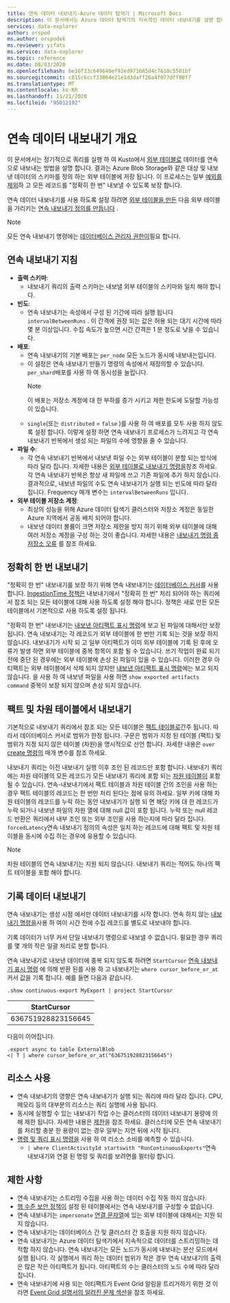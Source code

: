 ```yaml
---
title: 연속 데이터 내보내기-Azure 데이터 탐색기 | Microsoft Docs
description: 이 문서에서는 Azure 데이터 탐색기의 지속적인 데이터 내보내기를 설명 합니다.
services: data-explorer
author: orspod
ms.author: orspodek
ms.reviewer: yifats
ms.service: data-explorer
ms.topic: reference
ms.date: 08/03/2020
ms.openlocfilehash: be16f33c649640ef92ed971665d4c7610c5501bf
ms.sourcegitcommit: c815c6ccf33864e21e1d3daff26a4f077dff88f7
ms.translationtype: MT
ms.contentlocale: ko-KR
ms.lasthandoff: 11/21/2020
ms.locfileid: "95012192"
---
```

# <a name="continuous-data-export-overview"></a>연속 데이터 내보내기 개요

이 문서에서는 정기적으로 쿼리를 실행 하 여 Kusto에서 [외부 테이블로](../external-table-commands.md) 데이터를 연속으로 내보내는 방법을 설명 합니다. 결과는 Azure Blob Storage와 같은 대상 및 내보낸 데이터의 스키마를 정의 하는 외부 테이블에 저장 됩니다. 이 프로세스는 일부 [예외를 제외](#exactly-once-export)하 고 모든 레코드를 "정확히 한 번" 내보낼 수 있도록 보장 합니다. 

연속 데이터 내보내기를 사용 하도록 설정 하려면 [외부 테이블을 만든](../external-tables-azurestorage-azuredatalake.md#create-or-alter-external-table) 다음 외부 테이블을 가리키는 [연속 내보내기 정의를 만듭니다](create-alter-continuous.md) . 

> [!NOTE]
> 모든 연속 내보내기 명령에는 [데이터베이스 관리자 권한이](../access-control/role-based-authorization.md)필요 합니다.

## <a name="continuous-export-guidelines"></a>연속 내보내기 지침

* **출력 스키마**:
  * 내보내기 쿼리의 출력 스키마는 내보낼 외부 테이블의 스키마와 일치 해야 합니다. 
* **빈도**:
  * 연속 내보내기는 속성에서 구성 된 기간에 따라 실행 됩니다 `intervalBetweenRuns` . 이 간격에 권장 되는 값은 허용 되는 대기 시간에 따라 몇 분 이상입니다. 수집 속도가 높으면 시간 간격은 1 분 정도로 낮을 수 있습니다.
* **배포**:
  * 연속 내보내기의 기본 배포는 `per_node` 모든 노드가 동시에 내보내는입니다. 
  * 이 설정은 연속 내보내기 만들기 명령의 속성에서 재정의할 수 있습니다. `per_shard`배포를 사용 하 여 동시성을 늘립니다.
    > [!NOTE]
    > 이 배포는 저장소 계정에 대 한 부하를 증가 시키고 제한 한도에 도달할 가능성이 있습니다. 
  * `single`(또는 `distributed` = `false` )를 사용 하 여 배포를 모두 사용 하지 않도록 설정 합니다. 이렇게 설정 하면 연속 내보내기 프로세스가 느려지고 각 연속 내보내기 반복에서 생성 되는 파일의 수에 영향을 줄 수 있습니다. 
* **파일 수**:
  * 각 연속 내보내기 반복에서 내보낸 파일 수는 외부 테이블이 분할 되는 방식에 따라 달라 집니다. 자세한 내용은 [외부 테이블로 내보내기 명령을](export-data-to-an-external-table.md#number-of-files)참조 하세요. 각 연속 내보내기 반복은 항상 새 파일에 쓰고 기존 파일에 추가 하지 않습니다. 결과적으로, 내보낸 파일의 수도 연속 내보내기가 실행 되는 빈도에 따라 달라 집니다. Frequency 매개 변수는 `intervalBetweenRuns` 입니다.
* **외부 테이블 저장소 계정**:
  * 최상의 성능을 위해 Azure 데이터 탐색기 클러스터와 저장소 계정은 동일한 Azure 지역에서 공동 배치 되어야 합니다.
  * 내보낸 데이터 볼륨이 크면 저장소 제한을 방지 하기 위해 외부 테이블에 대해 여러 저장소 계정을 구성 하는 것이 좋습니다. 자세한 내용은 [내보내기 명령 중 저장소 오류](export-data-to-storage.md#failures-during-export-commands) 를 참조 하세요.

## <a name="exactly-once-export"></a>정확히 한 번 내보내기

"정확히 한 번" 내보내기를 보장 하기 위해 연속 내보내기는 [데이터베이스 커서](../databasecursor.md)를 사용 합니다. [IngestionTime 정책은](../ingestiontime-policy.md) 내보내기에서 "정확히 한 번" 처리 되어야 하는 쿼리에서 참조 되는 모든 테이블에 대해 사용 하도록 설정 해야 합니다. 정책은 새로 만든 모든 테이블에서 기본적으로 사용 하도록 설정 됩니다.

"정확히 한 번" 내보내기는 [내보낸 아티팩트 표시 명령](show-continuous-artifacts.md)에 보고 된 파일에 대해서만 보장 됩니다. 연속 내보내기는 각 레코드가 외부 테이블에 한 번만 기록 되는 것을 보장 하지 않습니다. 내보내기가 시작 되 고 일부 아티팩트가 이미 외부 테이블에 기록 된 후에 오류가 발생 하면 외부 테이블에 중복 항목이 포함 될 수 있습니다. 쓰기 작업이 완료 되기 전에 중단 된 경우에는 외부 테이블에 손상 된 파일이 있을 수 있습니다. 이러한 경우 아티팩트는 외부 테이블에서 삭제 되지 않지만 [내보낸 아티팩트 표시 명령](show-continuous-artifacts.md)에는 보고 되지 않습니다. 을 사용 하 여 내보낸 파일을 사용 하면 `show exported artifacts command` 중복이 보장 되지 않으며 손상 되지 않습니다.

## <a name="export-from-fact-and-dimension-tables"></a>팩트 및 차원 테이블에서 내보내기

기본적으로 내보내기 쿼리에서 참조 되는 모든 테이블은 [팩트 테이블로](../../concepts/fact-and-dimension-tables.md)간주 됩니다. 따라서 데이터베이스 커서로 범위가 한정 됩니다. 구문은 범위가 지정 된 테이블 (팩트) 및 범위가 지정 되지 않은 테이블 (차원)을 명시적으로 선언 합니다. 자세한 내용은 `over` [create 명령의](create-alter-continuous.md) 매개 변수를 참조 하세요.

내보내기 쿼리는 이전 내보내기 실행 이후 조인 된 레코드만 포함 합니다. 내보내기 쿼리에는 차원 테이블의 모든 레코드가 모든 내보내기 쿼리에 포함 되는 [차원 테이블이](../../concepts/fact-and-dimension-tables.md) 포함 될 수 있습니다. 연속-내보내기에서 팩트 테이블과 차원 테이블 간의 조인을 사용 하는 경우 팩트 테이블의 레코드는 한 번만 처리 된다는 점에 유의 하세요. 일부 키에 대해 차원 테이블의 레코드를 누락 하는 동안 내보내기가 실행 되 면 해당 키에 대 한 레코드가 누락 되거나 내보낸 파일의 차원 열에 대해 null 값이 포함 됩니다. 누락 또는 null 레코드 반환은 쿼리에서 내부 조인 또는 외부 조인을 사용 하는지에 따라 달라 집니다. `forcedLatency`연속 내보내기 정의의 속성은 일치 하는 레코드에 대해 팩트 및 차원 테이블을 동시에 수집 하는 경우에 유용할 수 있습니다.

> [!NOTE]
> 차원 테이블의 연속 내보내기는 지원 되지 않습니다. 내보내기 쿼리는 적어도 하나의 팩트 테이블을 포함 해야 합니다.

## <a name="exporting-historical-data"></a>기록 데이터 내보내기

연속 내보내기는 생성 시점 에서만 데이터 내보내기를 시작 합니다. 연속 하지 않는 [내보내기 명령을](export-data-to-an-external-table.md)사용 하 여이 시간 전에 수집 레코드를 별도로 내보내야 합니다. 

기록 데이터가 너무 커서 단일 내보내기 명령으로 내보낼 수 없습니다. 필요한 경우 쿼리를 몇 개의 작은 일괄 처리로 분할 합니다. 

연속 내보내기로 내보낸 데이터에 중복 되지 않도록 하려면 `StartCursor` [연속 내보내기 표시 명령](show-continuous-export.md) 에 의해 반환 된를 사용 하 고 내보내기는 `where cursor_before_or_at` 커서 값을 기록 합니다. 예를 들면 다음과 같습니다.

```kusto
.show continuous-export MyExport | project StartCursor
```

| StartCursor        |
|--------------------|
| 636751928823156645 |

다음이 이어집니다. 

```kusto
.export async to table ExternalBlob
<| T | where cursor_before_or_at("636751928823156645")
```

## <a name="resource-consumption"></a>리소스 사용

* 연속 내보내기의 영향은 연속 내보내기가 실행 되는 쿼리에 따라 달라 집니다. CPU, 메모리 등의 대부분의 리소스는 쿼리 실행에 사용 됩니다. 
* 동시에 실행할 수 있는 내보내기 작업 수는 클러스터의 데이터 내보내기 용량에 의해 제한 됩니다. 자세한 내용은 [제한](../../management/capacitypolicy.md#throttling)을 참조 하세요. 클러스터에 모든 연속 내보내기를 처리할 충분 한 용량이 없는 경우 일부는 지연 뒤에 시작 됩니다.
* [명령 및 쿼리 표시 명령을](../commands-and-queries.md) 사용 하 여 리소스 소비를 예측할 수 있습니다. 
  * `| where ClientActivityId startswith "RunContinuousExports"`연속 내보내기와 연결 된 명령 및 쿼리를 보려면를 필터링 합니다.

## <a name="limitations"></a>제한 사항

* 연속 내보내기는 스트리밍 수집을 사용 하는 데이터 수집 작동 하지 않습니다. 
* [행 수준 보안 정책이](../../management/rowlevelsecuritypolicy.md) 설정 된 테이블에서는 연속 내보내기를 구성할 수 없습니다.
* 연속 내보내기는 `impersonate` [연결 문자열](../../api/connection-strings/storage.md)에 있는 외부 테이블에 대해서는 지원 되지 않습니다.
* 연속 내보내기는 데이터베이스 간 및 클러스터 간 호출을 지원 하지 않습니다.
* 연속 내보내기는 Azure 데이터 탐색기에서 지속적으로 데이터를 스트리밍하는 데 적합 하지 않습니다. 연속 내보내기는 모든 노드가 동시에 내보내는 분산 모드에서 실행 됩니다. 각 실행에서 쿼리 하는 데이터 범위가 작은 경우 연속 내보내기의 출력은 많은 작은 아티팩트가 됩니다. 아티팩트의 수는 클러스터의 노드 수에 따라 달라 집니다.
* 연속 내보내기에 사용 되는 아티팩트가 Event Grid 알림을 트리거하기 위한 것 이라면 [Event Grid 설명서의 알려진 문제 섹션](../../../ingest-data-event-grid-overview.md#known-event-grid-issues)을 참조 하세요.
